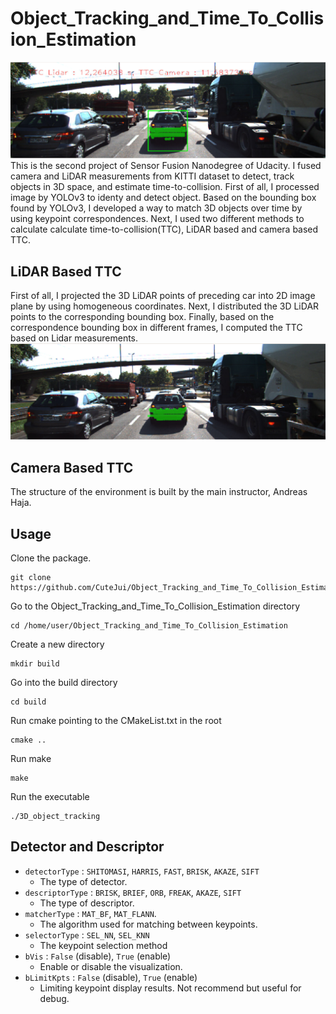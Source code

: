 # Object_Tracking_and_Time_To_Collision_Estimation
<img src="https://github.com/CuteJui/Object_Tracking_and_Time_To_Collision_Estimation/blob/main/readme_resource/demo.png"/>
This is the second project of Sensor Fusion Nanodegree of Udacity. I fused camera and LiDAR measurements from KITTI dataset to detect, track objects in 3D space, and estimate time-to-collision. First of all, I processed image by YOLOv3 to identy and detect object. Based on the bounding box found by YOLOv3, I developed a way to match 3D objects over time by using keypoint correspondences. Next, I used two different methods to calculate calculate time-to-collision(TTC), LiDAR based and camera based TTC.

## LiDAR Based TTC
First of all, I projected the 3D LiDAR points of preceding car into 2D image plane by using homogeneous coordinates. Next, I distributed the 3D LiDAR points to the corresponding bounding box. Finally, based on the correspondence bounding box in different frames, I computed the TTC based on Lidar measurements.
<img src="https://github.com/CuteJui/Object_Tracking_and_Time_To_Collision_Estimation/blob/main/readme_resource/Lidar_to_camera.png"/>

## Camera Based TTC

The structure of the environment is built by the main instructor, Andreas Haja.



## Usage
Clone the package.
```
git clone https://github.com/CuteJui/Object_Tracking_and_Time_To_Collision_Estimation.git
```
Go to the Object_Tracking_and_Time_To_Collision_Estimation directory
```
cd /home/user/Object_Tracking_and_Time_To_Collision_Estimation
```
Create a new directory
```
mkdir build
```
Go into the build directory
```
cd build
```
Run cmake pointing to the CMakeList.txt in the root
```
cmake ..
```
Run make
```
make
```
Run the executable
```
./3D_object_tracking
```

## Detector and Descriptor 

- `detectorType` : `SHITOMASI`, `HARRIS`, `FAST`, `BRISK`, `AKAZE`, `SIFT`
	- The type of detector. 
- `descriptorType` : `BRISK`, `BRIEF`, `ORB`, `FREAK`, `AKAZE`, `SIFT`
	- The type of descriptor. 
- `matcherType` : `MAT_BF`, `MAT_FLANN`.
	- The algorithm used for matching between keypoints.
- `selectorType` : `SEL_NN`, `SEL_KNN`
	- The keypoint selection method
- `bVis` : `False` (disable), `True` (enable)
	- Enable or disable the visualization.
- `bLimitKpts` : `False` (disable), `True` (enable)
	- Limiting keypoint display results. Not recommend but useful for debug.

